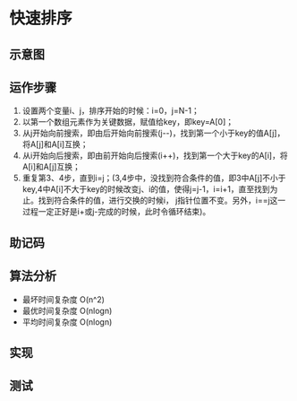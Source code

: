 # 快速排序

## 示意图


## 运作步骤
1. 设置两个变量i、j，排序开始的时候：i=0，j=N-1；
2. 以第一个数组元素作为关键数据，赋值给key，即key=A[0]；
3. 从j开始向前搜索，即由后开始向前搜索(j--)，找到第一个小于key的值A[j]，将A[j]和A[i]互换；
4. 从i开始向后搜索，即由前开始向后搜索(i++)，找到第一个大于key的A[i]，将A[i]和A[j]互换；
5. 重复第3、4步，直到i=j；(3,4步中，没找到符合条件的值，即3中A[j]不小于key,4中A[i]不大于key的时候改变j、i的值，使得j=j-1，i=i+1，直至找到为止。找到符合条件的值，进行交换的时候i， j指针位置不变。另外，i==j这一过程一定正好是i+或j-完成的时候，此时令循环结束)。

## 助记码


## 算法分析
* 最坏时间复杂度	O(n^2)
* 最优时间复杂度	O(nlogn)
* 平均时间复杂度	O(nlogn)

## 实现
## 测试